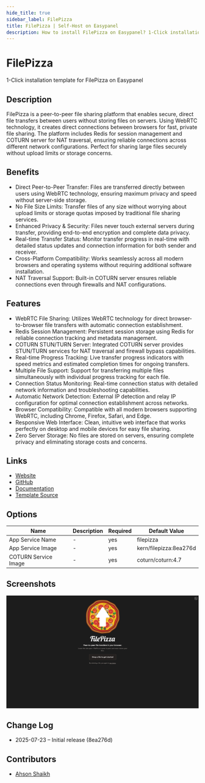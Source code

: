 ```yaml
---
hide_title: true
sidebar_label: FilePizza
title: FilePizza | Self-Host on Easypanel
description: How to install FilePizza on Easypanel? 1-Click installation template for FilePizza on Easypanel
---
```


<!-- generated -->

# FilePizza

1-Click installation template for FilePizza on Easypanel

## Description

FilePizza is a peer-to-peer file sharing platform that enables secure, direct file transfers between users without storing files on servers. Using WebRTC technology, it creates direct connections between browsers for fast, private file sharing. The platform includes Redis for session management and COTURN server for NAT traversal, ensuring reliable connections across different network configurations. Perfect for sharing large files securely without upload limits or storage concerns.

## Benefits

- Direct Peer-to-Peer Transfer: Files are transferred directly between users using WebRTC technology, ensuring maximum privacy and speed without server-side storage.
- No File Size Limits: Transfer files of any size without worrying about upload limits or storage quotas imposed by traditional file sharing services.
- Enhanced Privacy & Security: Files never touch external servers during transfer, providing end-to-end encryption and complete data privacy.
- Real-time Transfer Status: Monitor transfer progress in real-time with detailed status updates and connection information for both sender and receiver.
- Cross-Platform Compatibility: Works seamlessly across all modern browsers and operating systems without requiring additional software installation.
- NAT Traversal Support: Built-in COTURN server ensures reliable connections even through firewalls and NAT configurations.

## Features

- WebRTC File Sharing: Utilizes WebRTC technology for direct browser-to-browser file transfers with automatic connection establishment.
- Redis Session Management: Persistent session storage using Redis for reliable connection tracking and metadata management.
- COTURN STUN/TURN Server: Integrated COTURN server provides STUN/TURN services for NAT traversal and firewall bypass capabilities.
- Real-time Progress Tracking: Live transfer progress indicators with speed metrics and estimated completion times for ongoing transfers.
- Multiple File Support: Support for transferring multiple files simultaneously with individual progress tracking for each file.
- Connection Status Monitoring: Real-time connection status with detailed network information and troubleshooting capabilities.
- Automatic Network Detection: External IP detection and relay IP configuration for optimal connection establishment across networks.
- Browser Compatibility: Compatible with all modern browsers supporting WebRTC, including Chrome, Firefox, Safari, and Edge.
- Responsive Web Interface: Clean, intuitive web interface that works perfectly on desktop and mobile devices for easy file sharing.
- Zero Server Storage: No files are stored on servers, ensuring complete privacy and eliminating storage costs and concerns.

## Links

- [Website](https://file.pizza)
- [GitHub](https://github.com/kern/filepizza)
- [Documentation](https://github.com/kern/filepizza#readme)
- [Template Source](https://github.com/easypanel-io/templates/tree/main/templates/filepizza)

## Options

Name | Description | Required | Default Value
-|-|-|-
App Service Name | - | yes | filepizza
App Service Image | - | yes | kern/filepizza:8ea276d
COTURN Service Image | - | yes | coturn/coturn:4.7

## Screenshots

![FilePizza Screenshot](./assets/screenshot.png)

## Change Log

- 2025-07-23 – Initial release (8ea276d)

## Contributors

- [Ahson Shaikh](https://github.com/Ahson-Shaikh)
